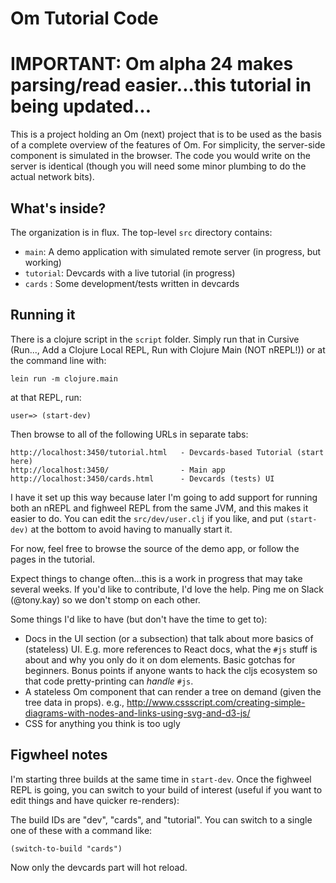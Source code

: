 # Om Tutorial Code

# IMPORTANT: Om alpha 24 makes parsing/read easier...this tutorial in being updated...

This is a project holding an Om (next) project that is to be used
as the basis of a complete overview of the features of Om. For 
simplicity, the server-side component is simulated in the browser. 
The code you would write on the server is identical (though you 
will need some minor plumbing to do the actual network bits).

## What's inside?

The organization is in flux. The top-level `src` directory contains:

- `main`: A demo application with simulated remote server (in progress, but working)
- `tutorial`: Devcards with a live tutorial (in progress)
- `cards` : Some development/tests written in devcards

## Running it

There is a clojure script in the `script` folder. Simply run that in Cursive (Run..., Add a Clojure Local REPL, Run with Clojure Main (NOT nREPL!))
or at the command line with:

```
lein run -m clojure.main
```

at that REPL, run:

```
user=> (start-dev)
```

Then browse to all of the following URLs in separate tabs:

```
http://localhost:3450/tutorial.html   - Devcards-based Tutorial (start here)
http://localhost:3450/                - Main app
http://localhost:3450/cards.html      - Devcards (tests) UI
```

I have it set up this way because later I'm going to add support for running both an nREPL and fighweel REPL
from the same JVM, and this makes it easier to do. You can edit the `src/dev/user.clj` if you like, and put
`(start-dev)` at the bottom to avoid having to manually start it.

For now, feel free to browse the source of the demo app, or follow the pages in the tutorial.

Expect things to change often...this is a work in progress that may take several weeks. If you'd like
to contribute, I'd love the help. Ping me on Slack (@tony.kay) so we don't stomp on each other.

Some things I'd like to have (but don't have the time to get to):

- Docs in the UI section (or a subsection) that talk about more basics of (stateless) UI. E.g. more references
to React docs, what the `#js` stuff is about and why you only do it on dom elements. Basic gotchas for 
beginners. Bonus points if anyone wants to hack the cljs ecosystem so that code pretty-printing can _handle_
`#js`.
- A stateless Om component that can render a tree on demand (given the tree data in props).
  e.g.,  http://www.cssscript.com/creating-simple-diagrams-with-nodes-and-links-using-svg-and-d3-js/
- CSS for anything you think is too ugly

## Figwheel notes

I'm starting three builds at the same time in `start-dev`. Once the fighweel REPL is going, you can switch 
to your build of interest (useful if you want to edit things and have quicker re-renders):

The build IDs are "dev", "cards", and "tutorial". You can switch to a single one of these with a command like:

```
(switch-to-build "cards")
```

Now only the devcards part will hot reload.
